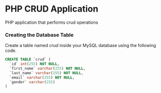 # PHP CRUD Application

PHP application that performs crud operations

### ****Creating the Database Table****

Create a table named *crud* inside your MySQL database using the following code.

```sql
CREATE TABLE `crud` (
  `id` int(255) NOT NULL,
  `first_name` varchar(255) NOT NULL,
  `last_name` varchar(255) NOT NULL,
  `email` varchar(255) NOT NULL,
  `gender` varchar(255)
)
```
